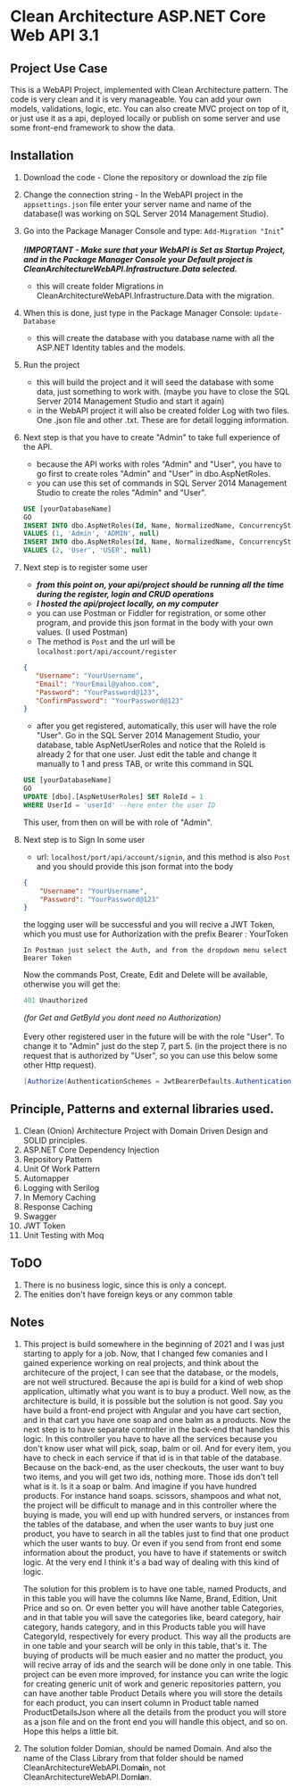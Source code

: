 # Clean Architecture ASP.NET Core Web API 3.1

## Project Use Case


This is a WebAPI Project, implemented with Clean Architecture pattern. The code is very clean and it is very manageable. 
You can add your own models, validations, logic, etc. You can also create MVC project on top of it, or just 
use it as a api, deployed locally or publish on some server and use some front-end framework to show the data.

## Installation

1.  Download the code - Clone the repository or download the zip file

2.  Change the connection string - In the WebAPI project in the ```appsettings.json``` file enter your server name 
    and name of the database(I was working on SQL Server 2014 Management Studio).

3.  Go into the Package Manager Console and type: ```Add-Migration "Init```"
    <br />
    <br />
    ***!IMPORTANT - Make sure that your WebAPI is Set as Startup Project, and in the Package Manager Console your Default project is                                      CleanArchitectureWebAPI.Infrastructure.Data selected.***
    - this will create folder Migrations in CleanArchitectureWebAPI.Infrastructure.Data with the migration. 
      
4.  When this is done, just type in the Package Manager Console: ```Update-Database```
    - this will create the database with you database name with all the ASP.NET Identity tables and the models.
    
5.  Run the project
    - this will build the project and it will seed the database with some data, just something to work with. 
      (maybe you have to close the SQL Server 2014 Management Studio and start it again)
    - in the WebAPI project it will also be created folder Log with two files. One .json file and other .txt.
      These are for detail logging information.
    
6.  Next step is that you have to create "Admin" to take full experience of the API. 
    - because the API works with roles "Admin" and "User", you have to go first to create roles "Admin" and "User" in dbo.AspNetRoles.
    - you can use this set of commands in SQL Server 2014 Management Studio to create the roles "Admin" and "User".

    ```sql
    USE [yourDatabaseName]
    GO
    INSERT INTO dbo.AspNetRoles(Id, Name, NormalizedName, ConcurrencyStamp)
    VALUES (1, 'Admin', 'ADMIN', null)
    INSERT INTO dbo.AspNetRoles(Id, Name, NormalizedName, ConcurrencyStamp)
    VALUES (2, 'User', 'USER', null)
    ```
    
7.  Next step is to register some user <br />
    - ***from this point on, your api/project should be running all the time during the register, login and CRUD operations***<br />
    - ***I hosted the api/project locally, on my computer***
    - you can use Postman or Fiddler for registration, or some other program, and provide this json format in the body with your own values.
      (I used Postman)
    - The method is ```Post``` and the url will be ```localhost:port/api/account/register```<br />
      
    ```json
    {
       "Username": "YourUsername",
       "Email": "YourEmail@yahoo.com",
       "Password": "YourPassword@123",
       "ConfirmPassword": "YourPassword@123"
    }
     ```
    - after you get registered, automatically, this user will have the role "User". 
       Go in the SQL Server 2014 Management Studio, your database, table AspNetUserRoles and notice that the RoleId is already 2 for that one user. 
       Just edit the table and change it manually to 1 and press TAB,
       or write this command in SQL
       
    ```sql
    USE [yourDatabaseName]
    GO
    UPDATE [dbo].[AspNetUserRoles] SET RoleId = 1 
    WHERE UserId = 'userId' --here enter the user ID
    ```   
    This user, from then on will be with role of "Admin".

8.  Next step is to Sign In some user
    - url: ```localhost/port/api/account/signin```, and this method is also ```Post``` and you should provide this json format into the body
    ```json
    {
        "Username": "YourUsername",
        "Password": "YourPassword@123"
    }
      ```
    the logging user will be successful and you will recive a JWT Token,<br />
    which you must use for Authorization with the prefix Bearer : YourToken
    ```
    In Postman just select the Auth, and from the dropdown menu select Bearer Token
    ```
    
    Now the commands Post, Create, Edit and Delete will be available, otherwise you will get the:
    ```js 
    401 Unauthorized
    ```
    *(for Get and GetById you dont need no Authorization)*
    <br />
    <br />
    Every other registered user in the future will be with the role "User". To change it to "Admin" just do the step 7, part 5. 
    (in the project there is no request that is authorized by "User", so you can use this below some other Http request).<br />
    ```C#
    [Authorize(AuthenticationSchemes = JwtBearerDefaults.AuthenticationScheme, Roles = "User")]
    ``` 
## Principle, Patterns and external libraries used.

1. Clean (Onion) Architecture Project with Domain Driven Design and SOLID principles.
2. ASP.NET Core Dependency Injection
3. Repository Pattern
4. Unit Of Work Pattern
5. Automapper
6. Logging with Serilog
7. In Memory Caching
8. Response Caching
9. Swagger
10. JWT Token
11. Unit Testing with Moq

## ToDO

1. There is no business logic, since this is only a concept.
2. The enities don't have foreign keys or any common table

## Notes
1. This project is build somewhere in the beginning of 2021 and I was just starting to apply for a job. Now, that I changed few comanies and I gained experience working on real projects, and think about the architecure of the project, I can see that the database, or the models, are not well structured. 
Because the api is build for a kind of web shop application, ultimatly what you want is to buy a product. Well now, as the architecture is build, it is possible but the solution is not good. Say you have build a front-end project with Angular and you have cart section, and in that cart you have one soap and one balm as a products.
Now the next step is to have separate controller in the back-end that handles this logic. In this controller you have to have all the services because you don't know user what will pick, soap, balm or oil. And for every item, you have to check in each service if that id is in that table of the database. Because on the back-end, as the user checkouts, the user want to buy two items, and you will get two ids, nothing more. Those ids don't tell what is it. Is it a soap or balm. And imagine if you have hundred products. For instance hand soaps. scissors, shampoos and what not, the project will be difficult to manage and in this controller where the buying is made, you will end up with hundred servers, or instances from the tables of the database, and when the user wants to buy just one product, you have to search in all the tables just to find that one product which the user wants to buy. Or even if you send from front end some information about the product, you have to have if statements or switch logic. At the very end I think it's a bad way of dealing with this kind of logic.

   The solution for this problem is to have one table, named Products, and in this table you will have the columns like Name, Brand, Edition, Unit Price and so on.
Or even better you will have another table Categories, and in that table you will save the categories like, beard category, hair category, hands category, and in this
Products table you will have CategoryId, respectively for every product. This way all the products are in one table and your search will be only in this table, that's it. The buying of products will be much easier and no matter the product, you will recive array of ids and the search will be done only in one table. This project can be even more improved, for instance you can write the logic for creating generic unit of work and generic repositories pattern, you can have another table Product Details where you will store the details for each product, you can insert column in Product table named ProductDetailsJson where all the details from the product you will store as a json file and on the front end you will handle this object, and so on. Hope this helps a little bit.

2. The solution folder Domian, should be named Domain. And also the name of the Class Library from that folder should be named CleanArchitectureWebAPI.Dom**ai**n, not CleanArchitectureWebAPI.Dom**ia**n.


